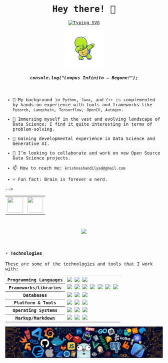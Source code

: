 <samp>
  
<p align="center">
  <h1 align="center">Hey there! 👋  </h1>
</p>

<p align="center">
  <a href="https://git.io/typing-svg"><img src="https://readme-typing-svg.demolab.com?font=Fira+Code&pause=1000&width=1000&height=100&lines=%22Living+in+the+loop+of+build+%E2%86%92+break+%E2%86%92+learn+%E2%86%92+repeat+%E2%80%94+by+design%2C+not+by+accident...%22" alt="Typing SVG" /></a>
</p>

<!-- <p align="center"> 👋 Let me know if you are here! Sign my guestbook(https://github.com/shravan20/shravan20/issues/48) by leaving a comment below 💟   </p> -->

<p align="center">
  <img align="center" width="25%" src="/assets/turtle.png" alt="header"/>
  <br>
  <h5 align="center">console.log("Loopus Infinito — Begone!");</h5>
</p>



<br>

- 🔭 My background in `Python`, `Java`, and `C++` is complemented by hands-on experience with tools and frameworks like `Pytorch`, `Langchain`, `Tensorflow`, `OpenCV`, `Autogen`. 
<!-- My background in 'Python', Java, and C++ is complemented by hands-on experience with tools and frameworks like PyTorch, TensorFlow, Scikit-learn, OpenCV, LangChain, AutoGen, and LangGraph -->
  
- 🐾 Immersing myself in the vast and evolving landscape of Data Science; I find it quite interesting in terms of problem-solving.
  
- 🌱 Gaining developmental experience in Data Science and Generative AI.
  
- 👯 I’m looking to collaborate and work on new Open Source Data Science projects.
  
- 📫 How to reach me: `krishnashandilyad@gmail.com`
  
- ⚡ Fun fact: Brain is forever a nerd.



<table align="center">
  <tr>
    <!-- <td>
      <a title="Portfolio" href="https://ohmyscript.com/">
        <img src="https://iamskb258154309.files.wordpress.com/2020/07/cropped-circle-cropped.png" width="50" height="50" />
      </a>
    </td>
    <td>
      <a title="DEV.to" href="https://dev.to/zhravan">
        <img src="https://cdn3.iconfinder.com/data/icons/logos-and-brands-adobe/512/84_Dev-512.png" width="50" height="50" />
      </a>
    </td> -->
    <!-- <td>
      <a title="Medium" href="https://medium.com/@zhravan">
        <img src="https://github.com/user-attachments/assets/73c991d4-65f1-4aff-88d2-9812b0c4e281" width="45" height="45" />
      </a>
    </td> -->
    <td>
      <a title="LinkedIn" href="https://www.linkedin.com/in/shandilya-k-764b9724b/">
        <img src="https://img.icons8.com/?size=256&id=60ZV_wYC0BM2&format=png" width="50" height="50" />
      </a>
    </td>
    <td>
      <a title="Email" href="mailto:shandilyad@gamil.com">
        <img src="https://cdn4.iconfinder.com/data/icons/social-media-and-logos-11/32/Logo_Gmail_envelope_letter_email-512.png" width="50" height="50" />
      </a>
    </td>
    <!-- <td>
      <a title="Stackoverflow" href="https://stackoverflow.com/users/11899809/zhravan">
        <img src="https://github.com/user-attachments/assets/b8a777a5-fbb8-4780-a6bc-d23778dfcf11" width="50" height="50" />
      </a>
    </td>
    <td> -->
      <!-- <a title="Twitter" href="https://x.com/zhravan">
        <img src="https://github.com/user-attachments/assets/49e0ec34-c834-4637-aa57-5fa2bde56a80" width="50" height="50" />
      </a>
    </td>
    <td>
      https://cdn4.iconfinder.com/data/icons/35-education-and-school-4/512/08_Calenday-512.png
      <!-- <a title="cal.com" href="https://cal.com/zhravan">        
        <img src="https://3620107743-files.gitbook.io/~/files/v0/b/gitbook-x-prod.appspot.com/o/spaces%2FpmUOqZjfGqNkiPmqgnMv%2Fuploads%2F9Qaq1hlaTcqKfrc9k4OG%2Fimage.png?alt=media&token=1ffe8530-19ff-4aea-b020-a99cdc224ce1" width="50" height="50" />
      </a>
    </td>
    <td>
      <a title="GitLab" href="https://gitlab.com/shravan_20">
        <img src="https://github.com/user-attachments/assets/bd5a8a66-2e66-42ba-b36f-ace7d487b7bc" width="40" height="40" />
      </a>
    </td>
    <td>
    <a title="GitLab" href="https://gitlab.com/zhravan">
        <img src="https://github.com/user-attachments/assets/50bf21b4-0767-46e0-bab6-79299ac15745" width="40" height="40" />
      </a>
    </td> --> -->
</table>

<!-- <p align="center">Note: I use 2 Gitlab Accounts</p> -->

<br>

<p align="center">
  <a href="https://github.com/Shandilya25" target="_blank">
    <img src="https://img.shields.io/github/followers/Shandilya25?label=Follow%20Me&style=social"/>
  </a>
  
  <!-- <a href="https://ohmyfork.dev" target="_blank">
    <img src="https://img.shields.io/badge/check-portfolio-pink?style=flat-square&logo=jupyter&logoColor=red"/>
  </a>

  <img src="https://komarev.com/ghpvc/?username=Shandilya25&label=Profile+Views" alt="profile-views"> -->
</p>




<br>

<!-- ---


#### 💌 Subscribe to My Weekly Technical Newsletter


<p align="center">
<a href="https://newsletter.ohmyscript.com/" target="_blank"><img src="https://dev-to-uploads.s3.amazonaws.com/uploads/articles/bxkmbbensmp91vst5vm9.png" alt="subscribe" style="border-radius:10px;"></a>
</p>

--- -->

#### ⚡ Technologies

These are some of the technologies and tools that I work with:

<table style="width:100%" align="center">
 <tr>
    <th>Programming Languages</th>
    <td> 
      <!-- <img src="https://img.shields.io/badge/-JavaScript-black?style=flat-square&logo=javascript" /> -->
      <!-- <img src="https://img.shields.io/badge/-Nodejs-339933?style=flat-square&logo=Node.js&logoColor=white" />
      <img src="https://img.shields.io/badge/-TypeScript-007ACC?style=flat-square&logo=typescript&logoColor=white" />       -->
      <img src="https://img.shields.io/badge/-Java-007396?style=flat-square&logo=openjdk" />
      <!-- <img src="https://img.shields.io/badge/-PHP-787CB5?style=flat-square&logo=PHP&logoColor=black" /> -->
      <img src="https://img.shields.io/badge/-C++-787CB5?style=flat-square&logo=c%2B%2B&logoColor=Crayola" />
      <img src="https://img.shields.io/badge/-Python-ffff47?style=flat-square&logo=python" />      
   </td>
  </tr>
  <tr>
    <th>Frameworks/Libraries</th>
    <td>
      <img src="https://img.shields.io/badge/-PyTorch-EE4C2C?style=flat-square&logo=pytorch&logoColor=white" />
      <img src="https://img.shields.io/badge/-TensorFlow-FF6F00?style=flat-square&logo=tensorflow&logoColor=white" />
      <img src="https://img.shields.io/badge/-Scikit--Learn-F7931E?style=flat-square&logo=scikit-learn&logoColor=white" />
      <img src="https://img.shields.io/badge/-OpenCV-5C3EE8?style=flat-square&logo=opencv&logoColor=white" />
      <img src="https://img.shields.io/badge/-LangChain-000000?style=flat-square&logo=langchain&logoColor=white" />
      <img src="https://img.shields.io/badge/-AutoGen-0088cc?style=flat-square&logo=autogen&logoColor=white" />
      <img src="https://img.shields.io/badge/-LangGraph-7A00FF?style=flat-square&logo=langgraph&logoColor=white" />
    </td>
  </tr>

  <tr>
    <th>Databases</th>
    <td>
      <img src="https://img.shields.io/badge/-MongoDB-black?style=flat-square&logo=mongodb" />
      <img src="https://img.shields.io/badge/-Pinecone-black?style=flat-square&logo=pinecone&logoColor=white" />
      <img src="https://img.shields.io/badge/-MySQL-4479A1?style=flat-square&logo=mysql&logoColor=white" />
      <!-- <img src="https://img.shields.io/badge/SQLite-07405E?style=flat-square&logo=sqlite&logoColor=white" />
      <img src="https://img.shields.io/badge/-Redis-DC382D?style=flat-square&logo=redis&logoColor=white" /> -->
    </td>
  </tr>
  <!-- <tr>
    <th>Hosting/SaaS/PaaS</th>
    <td>
      <img src="https://img.shields.io/badge/Firebase-FFCA28?style=flat-square&logo=firebase&logoColor=white" />
      <img src="https://img.shields.io/badge/heroku%20-%23430098.svg?&style=flat-square&logo=heroku&logoColor=white" />
    </td>
  </tr> -->
  <tr>
    <th>Platform & Tools</th>
    <td>
      <img src="https://img.shields.io/badge/-Docker-2496ED?style=flat-square&logo=docker&logoColor=white" />
      <!-- <img src="https://img.shields.io/badge/-Jenkins-DC382D?style=flat-square&logo=jenkins&logoColor=white" /> -->
      <img src="https://img.shields.io/badge/-Git-black?style=flat-square&logo=git" /> 
      <!-- <img src="https://img.shields.io/badge/nginx%20-%23009639.svg?&style=flat-square&logo=nginx&logoColor=white" />  -->
      <img src="https://img.shields.io/badge/-GitHub-181717?style=flat-square&logo=github" />
    </td>
  </tr>
  <!-- <tr>
    <th>Testing</th>
    <td>
      <img src="https://img.shields.io/badge/-Mocha-%238D6748?style=flat-square&logo=mocha&logoColor=white" />
      <img src="https://img.shields.io/badge/Junit5-25A162.svg?&style=flat-square&logo=postgresql&logoColor=white" />
    </td>
  </tr> -->
  <tr>
    <th>Operating Systems</th>
    <td>
      <img src="https://img.shields.io/badge/Linux-FCC624?style=flat-square&logo=linux&logoColor=black" />
      <img src="https://img.shields.io/badge/Windows-0078D6?style=flat-square&logo=windows&logoColor=white" />
      <img src="https://img.shields.io/badge/mac%20os-000000.svg?&style=flat-square&logo=apple&logoColor=white" />
    </td>
  </tr>
  <tr>
    <th>Markup/Markdown</th>
    <td>
      <img src="https://img.shields.io/badge/-HTML5-E34F26?style=flat-square&logo=html5&logoColor=white" />
      <img src="https://img.shields.io/badge/Markdown-%23000000.svg?&style=flat-square&logo=markdown&logoColor=white" />
      <img src="https://img.shields.io/badge/-CSS3-1572B6?style=flat-square&logo=css3" />
    </td>
  </tr>
  <!-- <tr>
    <th>Others</th>
    <td>
      <img src="https://img.shields.io/badge/-RaspberryPi-C51A4A?style=flat-square&logo=raspberry-pi&logoColor=white" />
      <img src="https://img.shields.io/badge/-Arduino-00979D?style=flat-square&logo=Arduino&logoColor=white" />
    </td>
  </tr> -->
  
</table>


<p align="center">
  <img src="assets/header.png" alt="header"/>
</p>


<!-- ---

#### <img src="https://media.giphy.com/media/WUlplcMpOCEmTGBtBW/giphy.gif" width="30"> My OS Projects  

```javascript
console.log(`Feel free to contribute`);
```

<table style="width:100%" align="center">
  <tr>
    <td>
      <a href="https://github.com/shravan20/LearningResources">
        <img src="https://github-readme-stats.vercel.app/api/pin/?username=shravan20&repo=LearningResources&theme=algolia" />
      </a>
    </td>
    <td>
      <a href="https://github.com/shravan20/github-readme-quotes">
        <img src="https://github-readme-stats.vercel.app/api/pin/?username=shravan20&repo=github-readme-quotes&theme=algolia" />
      </a>
    </td>
  </tr>
  <tr>
    <td>
      <a href="https://github.com/shravan20/software-installation-guides">
        <img src="https://github-readme-stats.vercel.app/api/pin/?username=shravan20&repo=software-installation-guides&theme=algolia" />
      </a>
    </td>
    <td>
      <a href="https://github.com/idodav/sharkio">
        <img src="https://github-readme-stats.vercel.app/api/pin/?username=Oferlis&repo=sharkio&theme=algolia" />
      </a>
    </td>
  </tr>
</table>


<br> -->


<!-- ---

#### :octocat:  My Github Stats

<table align="center">
  <tr>
    <td align="center">
      <a href="https://github.com/shravan20">
        <img src="https://github-readme-stats.vercel.app/api?username=shravan20&show_icons=true&theme=algolia" />
      </a>
    </td>
    <td align="center">
      <a href="https://github.com/shravan20">
        <img src="https://github-readme-streak-stats-one-mocha.vercel.app?user=shravan20&theme=algolia" />
      </a>
    </td>
  </tr>
</table>


--- -->

<!-- #### :lotus_position_man: My Thoughts

<p align="center">
  <img src="https://github-readme-quotes-bay.vercel.app/quote?&theme=algolia&quotesUrl=https://gist.githubusercontent.com/shravan20/3675eec603b22134e185e50e6fa3ef72/raw/911d1ea7f320cfb6d8826ef5ad24ab9975772d3d/quotes.json" alt="my-personal-project"/>
</p> -->


<!-- ---

<p align="center">
  <h5 align="center"> Staying Motivated </h5>
</p>

<p align="center">
<a href="https://liberapay.com/zhravan" target="_blank"><img src="https://github.com/user-attachments/assets/998c2682-237d-4af9-b181-d88cebcd4184" alt="Liberpay" height="50%" width="5%" ></a>
</p>

--- -->

</samp>
